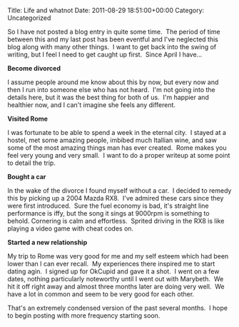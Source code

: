 Title: Life and whatnot
Date: 2011-08-29 18:51:00+00:00
Category: Uncategorized

So I have not posted a blog entry in quite some time.  The period of time
between this and my last post has been eventful and I've neglected this blog
along with many other things.  I want to get back into the swing of writing,
but I feel I need to get caught up first.  Since April I have...

  

**Become divorced**

I assume people around me know about this by now, but every now and then I run
into someone else who has not heard.  I'm not going into the details here, but
it was the best thing for both of us.  I'm happier and healthier now, and I
can't imagine she feels any different.

  

**Visited Rome**

I was fortunate to be able to spend a week in the eternal city.  I stayed at a
hostel, met some amazing people, imbibed much Itallian wine, and saw some of
the most amazing things man has ever created.  Rome makes you feel very young
and very small.  I want to do a proper writeup at some point to detail the
trip.

  

**Bought a car**

In the wake of the divorce I found myself without a car.  I decided to remedy
this by picking up a 2004 Mazda RX8.  I've admired these cars since they were
first introduced.  Sure the fuel economy is bad, it's straight line
performance is iffy, but the song it sings at 9000rpm is something to behold.
Cornering is calm and effortless.  Sprited driving in the RX8 is like playing
a video game with cheat codes on.

  

**Started a new relationship**

My trip to Rome was very good for me and my self esteem which had been lower
than I can ever recall.  My experiences there inspired me to start dating
agin.  I signed up for OkCupid and gave it a shot.  I went on a few dates,
nothing particularly noteworthy until I went out with Marybeth.  We hit it off
right away and almost three months later are doing very well.  We have a lot
in common and seem to be very good for each other.

  

  

That's an extremely condensed version of the past several months.  I hope to
begin posting with more frequency starting soon.

